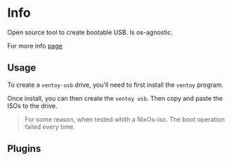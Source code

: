 # Info
Open source tool to create bootable USB. Is os-agnostic.

For more info [page](https://www.ventoy.net)

## Usage
To create a `ventoy-usb` drive, you'll need to first install the `ventoy` program.

Once install, you can then create the `ventoy usb`.
Then copy and paste the ISOs to the drive.
> For some reason, when tested whith a NixOs-iso. The boot operation failed every time.

## Plugins
